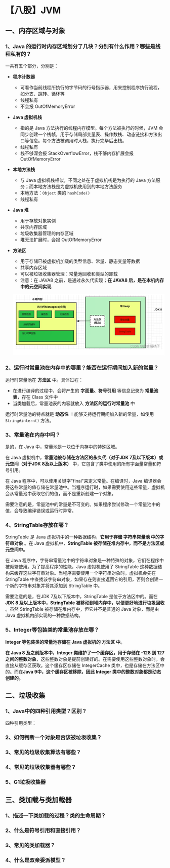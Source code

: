 # 【八股】JVM

## 一、内存区域与对象

### 1、Java 的运行时内存区域划分了几块？分别有什么作用？哪些是线程私有的？

一共有五个部分，分别是：

- **程序计数器**
  - 可看作当前线程所执行的字节码的行号指示器，用来控制程序执行流程，如分支、跳转、循环等
  - 线程私有
  - 不会报 OutOfMemoryError
  
- **Java 虚拟机栈**
  
  - 指的是 Java 方法执行的线程内存模型。每个方法被执行的时候，JVM 会同步创建一个栈帧，用于存储局部变量表、操作数栈、动态链接和方法出口等信息。每个方法被调用时入栈，执行完毕后出栈。
  - 线程私有
  - 栈不够深会报 StackOverflowError，栈不够内存扩展会报 OutOfMemoryError
  
- **本地方法栈**
  - 与 Java 虚拟机栈相似，不同之处在于虚拟机栈是为执行的 Java 方法服务；而本地方法栈是为虚拟机使用到的本地方法服务
  - 本地方法：`Object` 类的 `hashCode()`
  - 线程私有
  
- **Java 堆**
  - 用于存放对象实例
  - 共享内存区域
  - 垃圾收集器管理的内存区域
  - 堆无法扩展时，会报 OutOfMemoryError
  
- **方法区**
  - 用于存储已被虚拟机加载的类型信息、常量、静态变量等数据
  - 共享内存区域
  - 可以被垃圾收集器管理：常量池回收和类型的卸载
  - 注意：在 JAVA8 之前，是通过永久代实现；**在 JAVA8 后，是在本机内存中的元空间实现**
  
  ![image-20230306110558577](./【八股】JVM.assets/image-20230306110558577.png)

### 2、运行时常量池在内存中的哪里？能否在运行期间加入新的常量？

运行时常量池在 **方法区** 中。具体过程：

- 在进行编译的过程中，会将产生的 **字面量、符号引用** 等信息记录为 **常量池表**，存在 Class 文件中
- 当类加载后，常量池表的内容就放入 **方法区的运行时常量池** 中

运行时常量池的特点就是 **动态性** ！能够支持运行期间加入新的常量，如使用 `String#intern()` 方法。

### 3、常量池在内存中吗？

是的，在 Java 中，常量池是一块位于内存中的特殊区域。

在 Java 虚拟机中，**常量池被存储在方法区的永久代（对于JDK 7及以下版本）或元空间（对于JDK 8及以上版本）** 中，它包含了类中使用的所有字面量常量和符号引用。

在 Java 程序中，可以使用关键字"final"来定义常量。在编译时，Java 编译器会将这些常量的值存储在常量池中。当程序运行时，如果需要使用这些常量，虚拟机会从常量池中获取它们的值，而不是重新创建一个对象。

需要注意的是，常量池中的常量是不可变的。如果程序尝试修改一个常量池中的值，会导致编译错误或运行时异常。

### 4、StringTable存放在哪？

StringTable 是 Java 虚拟机中的一种数据结构，**它用于存储 字符串常量池 中的字符串对象** 。在 Java 虚拟机中，**StringTable 被存储在堆内存中，而不是方法区或元空间中。**

在 Java 程序中，字符串常量池中的字符串对象是一种特殊的对象，它们在程序中被频繁使用。为了提高程序的性能，Java 虚拟机使用了 StringTable 这种数据结构来缓存这些字符串对象。当程序需要使用一个字符串对象时，虚拟机会先在 StringTable 中查找该字符串对象，如果存在则直接返回它的引用，否则会创建一个新的字符串对象并将其添加到 StringTable 中。

需要注意的是，在JDK 7及以下版本中，StringTable 是位于方法区中的。而在 **JDK 8 及以上版本中，StringTable 被移动到堆内存中，以便更好地进行垃圾回收** 。虽然 StringTable 被存储在堆内存中，但它并不是普通的 Java 对象，而是由 Java 虚拟机内部实现的一种数据结构。

### 5、Integer等包装类的常量池存放在哪？

**Integer 等包装类的常量池存储在 Java 虚拟机的 方法区 中**。

**在 Java 8 及之前版本中，Integer 类维护了一个缓存区，用于存储在 -128 到 127 之间的整数对象**，这些整数对象是提前创建好的。在需要使用这些整数对象时，会直接从缓存区获取。这个缓存区存储在 IntegerCache 类中，也是存储在方法区中的。而在**Java 9中，这个缓存区被移除，因此 Integer 类中的整数对象都是动态创建的。**

## 二、垃圾收集

### 1、Java中的四种引用类型？区别？

四种引用类型：



### 2、如何判断一个对象是否该被垃圾收集？



### 3、常见的垃圾收集算法有哪些？



### 4、常见的垃圾收集器有哪些？



### 5、G1垃圾收集器



## 三、类加载与类加载器

### 1、描述一下类加载的过程？类的生命周期？



### 2、什么是符号引用和直接引用？



### 3、常见的类加载器？



### 4、什么是双亲委派模型？









